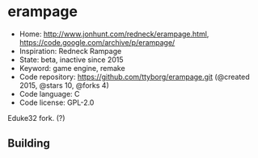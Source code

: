 # erampage

- Home: http://www.jonhunt.com/redneck/erampage.html, https://code.google.com/archive/p/erampage/
- Inspiration: Redneck Rampage
- State: beta, inactive since 2015
- Keyword: game engine, remake
- Code repository: https://github.com/ttyborg/erampage.git (@created 2015, @stars 10, @forks 4)
- Code language: C
- Code license: GPL-2.0

Eduke32 fork. (?)

## Building
